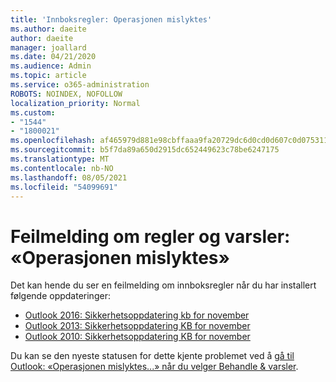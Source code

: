 ```yaml
---
title: 'Innboksregler: Operasjonen mislyktes'
ms.author: daeite
author: daeite
manager: joallard
ms.date: 04/21/2020
ms.audience: Admin
ms.topic: article
ms.service: o365-administration
ROBOTS: NOINDEX, NOFOLLOW
localization_priority: Normal
ms.custom:
- "1544"
- "1800021"
ms.openlocfilehash: af465979d881e98cbffaaa9fa20729dc6d0cd0d607c0d075311b19c8960b2f33
ms.sourcegitcommit: b5f7da89a650d2915dc652449623c78be6247175
ms.translationtype: MT
ms.contentlocale: nb-NO
ms.lasthandoff: 08/05/2021
ms.locfileid: "54099691"
---
```

# <a name="rules-and-alerts-error-the-operation-failed"></a>Feilmelding om regler og varsler: «Operasjonen mislyktes»

Det kan hende du ser en feilmelding om innboksregler når du har installert følgende oppdateringer:

- [Outlook 2016: Sikkerhetsoppdatering kb for november](https://support.microsoft.com/help/4461506)
- [Outlook 2013: Sikkerhetsoppdatering KB for november](https://support.microsoft.com/help/4461486)
- [Outlook 2010: Sikkerhetsoppdatering KB for november](https://support.microsoft.com/help/4461585)

Du kan se den nyeste statusen for dette kjente problemet ved å [gå til Outlook: «Operasjonen mislyktes...» når du velger Behandle & varsler](https://support.office.com/article/Outlook-Error-The-operation-failed-when-selecting-Manage-Rules-Alerts-64b6ff77-98c2-4564-9cbf-25bd8e17fb8b%20).